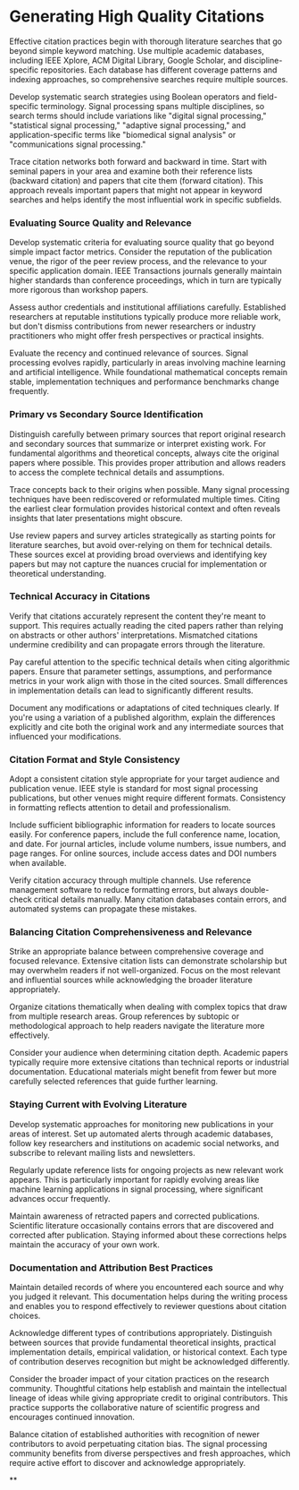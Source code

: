 # Generating High Quality Citations

Effective citation practices begin with thorough literature searches that go beyond simple keyword matching. Use multiple academic databases, including IEEE Xplore, ACM Digital Library, Google Scholar, and discipline-specific repositories. Each database has different coverage patterns and indexing approaches, so comprehensive searches require multiple sources.

Develop systematic search strategies using Boolean operators and field-specific terminology. Signal processing spans multiple disciplines, so search terms should include variations like "digital signal processing," "statistical signal processing," "adaptive signal processing," and application-specific terms like "biomedical signal analysis" or "communications signal processing."

Trace citation networks both forward and backward in time. Start with seminal papers in your area and examine both their reference lists (backward citation) and papers that cite them (forward citation). This approach reveals important papers that might not appear in keyword searches and helps identify the most influential work in specific subfields.

### Evaluating Source Quality and Relevance

Develop systematic criteria for evaluating source quality that go beyond simple impact factor metrics. Consider the reputation of the publication venue, the rigor of the peer review process, and the relevance to your specific application domain. IEEE Transactions journals generally maintain higher standards than conference proceedings, which in turn are typically more rigorous than workshop papers.

Assess author credentials and institutional affiliations carefully. Established researchers at reputable institutions typically produce more reliable work, but don't dismiss contributions from newer researchers or industry practitioners who might offer fresh perspectives or practical insights.

Evaluate the recency and continued relevance of sources. Signal processing evolves rapidly, particularly in areas involving machine learning and artificial intelligence. While foundational mathematical concepts remain stable, implementation techniques and performance benchmarks change frequently.

### Primary vs Secondary Source Identification

Distinguish carefully between primary sources that report original research and secondary sources that summarize or interpret existing work. For fundamental algorithms and theoretical concepts, always cite the original papers where possible. This provides proper attribution and allows readers to access the complete technical details and assumptions.

Trace concepts back to their origins when possible. Many signal processing techniques have been rediscovered or reformulated multiple times. Citing the earliest clear formulation provides historical context and often reveals insights that later presentations might obscure.

Use review papers and survey articles strategically as starting points for literature searches, but avoid over-relying on them for technical details. These sources excel at providing broad overviews and identifying key papers but may not capture the nuances crucial for implementation or theoretical understanding.

### Technical Accuracy in Citations

Verify that citations accurately represent the content they're meant to support. This requires actually reading the cited papers rather than relying on abstracts or other authors' interpretations. Mismatched citations undermine credibility and can propagate errors through the literature.

Pay careful attention to the specific technical details when citing algorithmic papers. Ensure that parameter settings, assumptions, and performance metrics in your work align with those in the cited sources. Small differences in implementation details can lead to significantly different results.

Document any modifications or adaptations of cited techniques clearly. If you're using a variation of a published algorithm, explain the differences explicitly and cite both the original work and any intermediate sources that influenced your modifications.

### Citation Format and Style Consistency

Adopt a consistent citation style appropriate for your target audience and publication venue. IEEE style is standard for most signal processing publications, but other venues might require different formats. Consistency in formatting reflects attention to detail and professionalism.

Include sufficient bibliographic information for readers to locate sources easily. For conference papers, include the full conference name, location, and date. For journal articles, include volume numbers, issue numbers, and page ranges. For online sources, include access dates and DOI numbers when available.

Verify citation accuracy through multiple channels. Use reference management software to reduce formatting errors, but always double-check critical details manually. Many citation databases contain errors, and automated systems can propagate these mistakes.

### Balancing Citation Comprehensiveness and Relevance

Strike an appropriate balance between comprehensive coverage and focused relevance. Extensive citation lists can demonstrate scholarship but may overwhelm readers if not well-organized. Focus on the most relevant and influential sources while acknowledging the broader literature appropriately.

Organize citations thematically when dealing with complex topics that draw from multiple research areas. Group references by subtopic or methodological approach to help readers navigate the literature more effectively.

Consider your audience when determining citation depth. Academic papers typically require more extensive citations than technical reports or industrial documentation. Educational materials might benefit from fewer but more carefully selected references that guide further learning.

### Staying Current with Evolving Literature

Develop systematic approaches for monitoring new publications in your areas of interest. Set up automated alerts through academic databases, follow key researchers and institutions on academic social networks, and subscribe to relevant mailing lists and newsletters.

Regularly update reference lists for ongoing projects as new relevant work appears. This is particularly important for rapidly evolving areas like machine learning applications in signal processing, where significant advances occur frequently.

Maintain awareness of retracted papers and corrected publications. Scientific literature occasionally contains errors that are discovered and corrected after publication. Staying informed about these corrections helps maintain the accuracy of your own work.

### Documentation and Attribution Best Practices

Maintain detailed records of where you encountered each source and why you judged it relevant. This documentation helps during the writing process and enables you to respond effectively to reviewer questions about citation choices.

Acknowledge different types of contributions appropriately. Distinguish between sources that provide fundamental theoretical insights, practical implementation details, empirical validation, or historical context. Each type of contribution deserves recognition but might be acknowledged differently.

Consider the broader impact of your citation practices on the research community. Thoughtful citations help establish and maintain the intellectual lineage of ideas while giving appropriate credit to original contributors. This practice supports the collaborative nature of scientific progress and encourages continued innovation.

Balance citation of established authorities with recognition of newer contributors to avoid perpetuating citation bias. The signal processing community benefits from diverse perspectives and fresh approaches, which require active effort to discover and acknowledge appropriately.

**